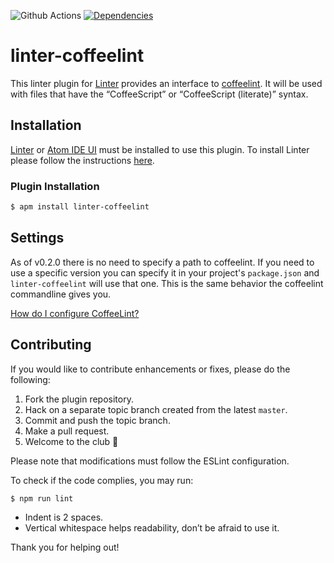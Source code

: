 ![Github Actions](https://github.com/AtomLinter/linter-coffeelint/workflows/CI/badge.svg)
[![Dependencies](https://david-dm.org/AtomLinter/linter-coffeelint/status.svg)](https://david-dm.org/AtomLinter/linter-coffeelint)

# linter-coffeelint

This linter plugin for [Linter](https://github.com/AtomLinter/Linter) provides an interface to
[coffeelint](https://coffeelint.github.io/coffeelint/). It will be used with files that have the “CoffeeScript”
or “CoffeeScript (literate)” syntax.

## Installation
[Linter](https://github.com/AtomLinter/Linter) or [Atom IDE UI](https://ide.atom.io/) must be
installed to use this plugin. To install Linter please follow the instructions
[here](https://github.com/AtomLinter/Linter).


### Plugin Installation

```sh
$ apm install linter-coffeelint
```

## Settings

As of v0.2.0 there is no need to specify a path to coffeelint. If you need to use a specific
version you can specify it in your project's `package.json` and `linter-coffeelint` will use that
one. This is the same behavior the coffeelint commandline gives you.

[How do I configure CoffeeLint?](https://github.com/coffeelint/coffeelint/blob/master/doc/user.md)

## Contributing

If you would like to contribute enhancements or fixes, please do the following:

1.  Fork the plugin repository.
1.  Hack on a separate topic branch created from the latest `master`.
1.  Commit and push the topic branch.
1.  Make a pull request.
1.  Welcome to the club 🎊

Please note that modifications must follow the ESLint configuration.

To check if the code complies, you may run:

```sh
$ npm run lint
```

-   Indent is 2 spaces.
-   Vertical whitespace helps readability, don’t be afraid to use it.

Thank you for helping out!
